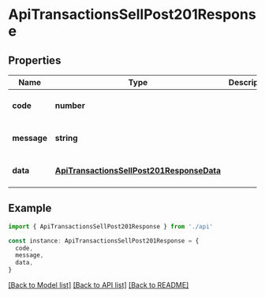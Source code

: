 # ApiTransactionsSellPost201Response

## Properties

| Name        | Type                                                                                    | Description | Notes                             |
| ----------- | --------------------------------------------------------------------------------------- | ----------- | --------------------------------- |
| **code**    | **number**                                                                              |             | [optional] [default to undefined] |
| **message** | **string**                                                                              |             | [optional] [default to undefined] |
| **data**    | [**ApiTransactionsSellPost201ResponseData**](ApiTransactionsSellPost201ResponseData.md) |             | [optional] [default to undefined] |

## Example

```typescript
import { ApiTransactionsSellPost201Response } from './api'

const instance: ApiTransactionsSellPost201Response = {
  code,
  message,
  data,
}
```

[[Back to Model list]](../README.md#documentation-for-models) [[Back to API list]](../README.md#documentation-for-api-endpoints) [[Back to README]](../README.md)
